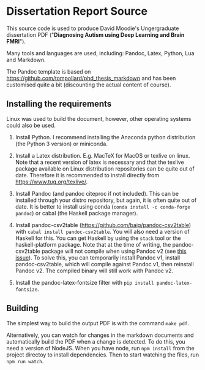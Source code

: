 # Dissertation Report Source

This source code is used to produce David Moodie's Ungergraduate dissertation PDF ("**Diagnosing Autism using Deep Learning and Brain FMRI**").

Many tools and languages are used, including: Pandoc, Latex, Python, Lua and Markdown.

The Pandoc template is based on https://github.com/tompollard/phd_thesis_markdown and has been customised quite a bit (discounting the actual content of course).

## Installing the requirements

Linux was used to build the document, however, other operating systems could also be used.

1. Install Python. I recommend installing the Anaconda python distribution (the Python 3 version) or miniconda.

2. Install a Latex distribution. E.g. MacTeX for MacOS or texlive on linux. Note that a recent version of latex is necessary and that the texlive package available on Linux distribution repositories can be quite out of date. Therefore it is recommended to install directly from https://www.tug.org/texlive/.

3. Install Pandoc (and pandoc citeproc if not included). This can be installed through your distro repository, but again, it is often quite out of date. It is better to install using conda (`conda install -c conda-forge pandoc`) or cabal (the Haskell package manager).

4. Install pandoc-csv2table (https://github.com/baig/pandoc-csv2table) with `cabal install pandoc-csv2table`. You will also need a version of Haskell for this. You can get Haskell by using the `stack` tool or the haskell-platform package. Note that at the time of writing, the pandoc-csv2table package will not compile when using Pandoc v2 (see [this issue](https://github.com/baig/pandoc-csv2table/issues/23)). To solve this, you can temporarily install Pandoc v1, install pandoc-csv2table, which will compile against Pandoc v1, then reinstall Pandoc v2. The compiled binary will still work with Pandoc v2.

5. Install the pandoc-latex-fontsize filter with `pip install pandoc-latex-fontsize`.


## Building

The simplest way to build the output PDF is with the command `make pdf`.

Alternatively, you can watch for changes in the markdown documents and automatically build the PDF when a change is detected. To do this, you need a version of NodeJS. When you have node, run `npm install` from the project directoy to install dependencies. Then to start watching the files, run `npm run watch`.
